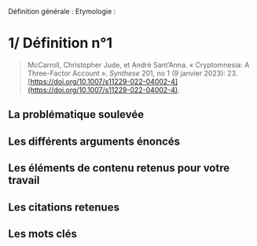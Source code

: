 Définition générale : 
Etymologie : 

# 1/ Définition n°1

> 
> McCarroll, Christopher Jude, et André Sant’Anna. « Cryptomnesia: A Three-Factor Account ». _Synthese_ 201, no 1 (9 janvier 2023): 23. [https://doi.org/10.1007/s11229-022-04002-4](https://doi.org/10.1007/s11229-022-04002-4).
## La problématique soulevée


## Les différents arguments énoncés



## Les éléments de contenu retenus pour votre travail


## Les citations retenues


## Les mots clés

